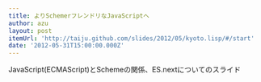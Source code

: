 ```yaml
---
title: よりSchemerフレンドリなJavaScriptへ
author: azu
layout: post
itemUrl: 'http://taiju.github.com/slides/2012/05/kyoto.lisp/#/start'
date: '2012-05-31T15:00:00.000Z'
---
```

JavaScript(ECMAScript)とSchemeの関係、ES.nextについてのスライド
